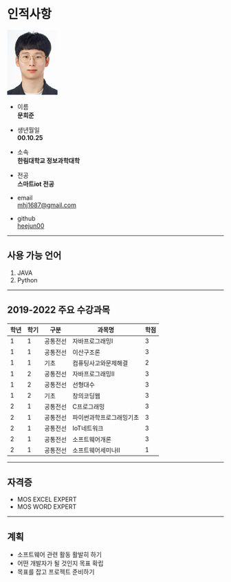 # 인적사항

<img src=증명사진.jpg height=150 widht=150>   

* 이름   
  **문희준**

* 생년월일   
  **00.10.25**

* 소속    
  **한림대학교 정보과학대학**

* 전공   
  **스마트iot 전공**

* email   
mhj1687@gmail.com

* github   
  [heejun00][github]
  
[github]:http://heejun00.github.com

---

## 사용 가능 언어

1. JAVA
2. Python 

---
## 2019-2022 주요 수강과목
|학년|학기|구분|과목명|학점|
|---|---|---|---|---|
|1|1|공통전선|자바프로그래밍I|3|
|1|1|공통전선|이산구조론|3|
|1|1|기초|컴퓨팅사고와문제해결|2|
|1|2|공통전선|자바프로그래밍II|3|
|1|2|공통전선|선형대수|3|
|1|2|기초|창의코딩웹|3|
|2|1|공통전선|C프로그래밍|3|
|2|1|공통전선|파이썬과학프로그래밍기초|3|
|2|1|공통전선|IoT네트워크|3|
|2|1|공통전선|소프트웨어개론|3|
|2|1|공통전선|소프트웨어세미나II|1|

---

## 자격증
* MOS EXCEL EXPERT   
* MOS WORD EXPERT
---

## 계획 
* 소프트웨어 관련 활동 활발히 하기
* 어떤 개발자가 될 것인지 목표 확립
* 목표를 잡고 프로젝트 준비하기
